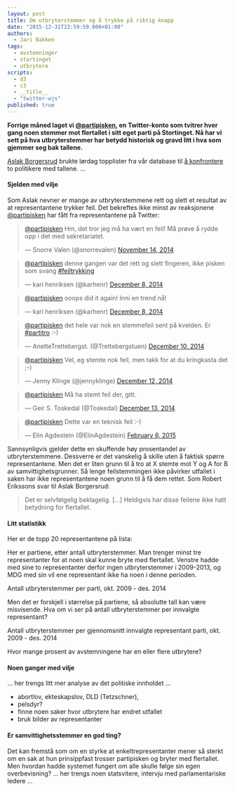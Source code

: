 ```yaml
---
layout: post
title: Om utbryterstemmer og å trykke på riktig knapp
date: "2015-12-31T23:59:59.000+01:00"
authors: 
  - Jari Bakken
tags: 
  - avstemninger
  - stortinget
  - utbrytere
scripts: 
  - d3
  - c3
  - __title__
  - "twitter-wjs"
published: true
---
```


**Forrige måned laget vi [@partipisken][partipisken], en Twitter-konto som tvitrer hver gang noen stemmer mot flertallet i sitt eget parti på Stortinget. Nå har vi sett på hva utbryterstemmer har betydd historisk og gravd litt i hva som gjemmer seg bak tallene.**

[Aslak Borgersrud][aslak] brukte lørdag topplister fra vår database til [å konfrontere](http://enslask.no/2014/12/sa-ofte-stemmer-politikerne-mot-sitt-eget-parti/) to politikere med tallene. ...

#### Sjelden med vilje

Som Aslak nevner er mange av utbryterstemmene rett og slett et resultat av at representantene trykker feil. Det bekreftes ikke minst av reaksjonene [@partipisken][partipisken] har fått fra representantene på Twitter:

<blockquote class="twitter-tweet" data-dnt="true" data-conversation="none" data-cards="hidden" lang="no"><p><a href="https://twitter.com/partipisken">@partipisken</a> Hm, det tror jeg må ha vært en feil! Må prøve å rydde opp i det med sekretariatet.</p>&mdash; Snorre Valen (@snorrevalen) <a href="https://twitter.com/snorrevalen/status/533232690859102209">November 14, 2014</a></blockquote>

<blockquote class="twitter-tweet" data-dnt="true" data-conversation="none" data-cards="hidden" lang="no"><p><a href="https://twitter.com/partipisken">@partipisken</a> denne gangen var det rett og slett fingeren, ikke pisken som svang <a href="https://twitter.com/hashtag/feiltrykking?src=hash">#feiltrykking</a></p>&mdash; kari henriksen (@karhenr) <a href="https://twitter.com/karhenr/status/541917331820404736">December 8, 2014</a></blockquote>

<blockquote class="twitter-tweet" data-dnt="true" data-conversation="none" data-cards="hidden" lang="no"><p><a href="https://twitter.com/partipisken">@partipisken</a> ooops did it again! Inni en trend nå!</p>&mdash; kari henriksen (@karhenr) <a href="https://twitter.com/karhenr/status/542074899838554112">December 8, 2014</a></blockquote>

<blockquote class="twitter-tweet" data-dnt="true" data-conversation="none" data-cards="hidden" lang="no"><p><a href="https://twitter.com/partipisken">@partipisken</a> det hele var nok en stemmefeil sent på kvelden. Er <a href="https://twitter.com/hashtag/partitro?src=hash">#partitro</a> :-)</p>&mdash; AnetteTrettebergst. (@Trettebergstuen) <a href="https://twitter.com/Trettebergstuen/status/542586383869960193">December 10, 2014</a></blockquote>

<blockquote class="twitter-tweet" data-dnt="true" data-conversation="none" data-cards="hidden" lang="no"><p><a href="https://twitter.com/partipisken">@partipisken</a> Vel, eg stemte nok feil, men takk for at du kringkasta det ;-)</p>&mdash; Jenny Klinge (@jennyklinge) <a href="https://twitter.com/jennyklinge/status/543329449069260801">December 12, 2014</a></blockquote>

<blockquote class="twitter-tweet" data-dnt="true" data-conversation="none" data-cards="hidden" lang="no" lang="no"><p><a href="https://twitter.com/partipisken">@partipisken</a> Må ha stemt feil der, gitt.</p>&mdash; Geir S. Toskedal (@Toskedal) <a href="https://twitter.com/Toskedal/status/543753856497496065">December 13, 2014</a></blockquote>

<blockquote class="twitter-tweet" data-dnt="true" data-conversation="none" data-cards="hidden" lang="no" lang="no"><p><a href="https://twitter.com/partipisken">@partipisken</a> Dette var en teknisk feil :-)</p>&mdash; Elin Agdestein (@ElinAgdestein) <a href="https://twitter.com/ElinAgdestein/status/563596522705940480">February 6, 2015</a></blockquote>

Sannsynligvis gjelder dette en skuffende høy prosentandel av utbryterstemmene. Dessverre er det vanskelig å skille uten å faktisk spørre representantene. Men det er liten grunn til å tro at X stemte mot Y og A for B av samvittighetsgrunner. Så lenge feilstemmingen ikke påvirker utfallet i saken har ikke representantene noen grunn til å få dem rettet. Som Robert Erikssons svar til Aslak Borgersrud:

> Det er selvfølgelig beklagelig. [...] Heldigvis har disse feilene ikke hatt betydning for flertallet.

#### Litt statistikk

Her er de topp 20 representantene på lista:

<div id="{{ page.title | slugify }}-top-20"></div>

Her er partiene, etter antall utbryterstemmer. Man trenger minst tre representanter for at noen skal kunne bryte med flertallet. Venstre hadde med sine to representanter derfor ingen utbryterstemmer i 2009-2013, og MDG med sin vil ene representant ikke ha noen i denne perioden.

<div id="{{ page.title | slugify }}-parties"></div>
<figcaption>Antall utbryterstemmer per parti, okt. 2009 - des. 2014</figcaption>

Men det er forskjell i størrelse på partiene, så absolutte tall kan være misvisende. Hva om vi ser på antall utbryterstemmer per innvalgte representant?

<div id="{{ page.title | slugify }}-parties-normalized"></div>
<figcaption>Antall utbryterstemmer per gjennomsnitt innvalgte representant parti, okt. 2009 - des. 2014</figcaption>

Hvor mange prosent av avstemningene har en eller flere utbrytere?

<div id="{{ page.title | slugify }}-timeline"></div>

#### Noen ganger med vilje

... her trengs litt mer analyse av det politiske innholdet ...

- abortlov, ekteskapslov, DLD (Tetzschner),
- pelsdyr?
- finne noen saker hvor utbrytere har endret utfallet
- bruk bilder av representanter

#### Er samvittighetsstemmer en god ting?

Det kan fremstå som om en styrke at enkeltrepresentanter mener så sterkt om en sak at hun prinsippfast trosser partipisken og bryter med flertallet. Men hvordan hadde systemet fungert om alle skulle følge sin egen overbevisning? ... her trengs noen statsvitere, intervju med parlamentariske ledere ...

[partipisken]: https://twitter.com/partipisken
[aslak]: https://twitter.com/aslak_gatas